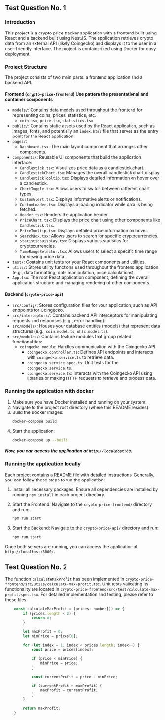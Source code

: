 ## Test Question No. 1

### Introduction

This project is a crypto price tracker application with a frontend built using React and a backend built using NestJS. The application retrieves crypto data from an external API (likely Coingecko) and displays it to the user in a user-friendly interface. The project is containerized using Docker for easy deployment.

### Project Structure

The project consists of two main parts: a frontend application and a backend API.

#### Frontend (`crypto-price-frontend`) Use pattern the presentational and container components

- `models/`: Contains data models used throughout the frontend for representing coins, prices, statistics, etc.
  - `coin.tsx`, `price.tsx`, `statistics.tsx`
- `public/`: Contains static assets used by the React application, such as images, fonts, and potentially an `index.html` file that serves as the entry point for the React application.
- `pages/`: 
  - `Dashboard.tsx`: The main layout component that arranges other components.
- `components/`: Reusable UI components that build the application interface:
  - `Candlestick.tsx`: Visualizes price data as a candlestick chart.
  - `CandlestickChart.tsx`: Manages the overall candlestick chart display.
  - `CandlestickTooltip.tsx`: Displays detailed information on hover over a candlestick.
  - `ChartToggle.tsx`: Allows users to switch between different chart types.
  - `CustomAlert.tsx`: Displays informative alerts or notifications.
  - `CustomLoader.tsx`: Displays a loading indicator while data is being fetched.
  - `Header.tsx`: Renders the application header.
  - `PriceChart.tsx`: Displays the price chart using other components like `Candlestick.tsx`.
  - `PriceTooltip.tsx`: Displays detailed price information on hover.
  - `SearchBox.tsx`: Allows users to search for specific cryptocurrencies.
  - `StatisticsDisplay.tsx`: Displays various statistics for cryptocurrencies.
  - `TimeRangeSelector.tsx`: Allows users to select a specific time range for viewing price data.
- `test/`: Contains unit tests for your React components and utilities.
- `utils/`: Stores utility functions used throughout the frontend application (e.g., data formatting, date manipulation, price calculations).
- `App.tsx`: The root React application component, defining the overall application structure and managing rendering of other components.

#### Backend (`crypto-price-api`)

- `src/config/`: Stores configuration files for your application, such as API endpoints for Coingecko.
- `src/interceptors/`: Contains backend API interceptors for manipulating requests and responses (e.g., error handling).
- `src/models/`: Houses your database entities (models) that represent data structures (e.g., `coin.model.ts`, `ohlc.model.ts`).
- `src/modules/`: Contains feature modules that group related functionalities:
  - `coingecko module`: Handles communication with the Coingecko API.
    - `coingecko.controller.ts`: Defines API endpoints and interacts with `coingecko.service.ts` to retrieve data.
    - `coingecko.service.spec.ts`: Unit tests for the `coingecko.service.ts`.
    - `coingecko.service.ts`: Interacts with the Coingecko API using libraries or making HTTP requests to retrieve and process data.

### Running the application with docker

1. Make sure you have Docker installed and running on your system.
2. Navigate to the project root directory (where this README resides).
3. Build the Docker images:
   ```bash
   docker-compose build
   ```
4. Start the application:
   ```bash
   docker-compose up --build
   ```
##### Now, you can access the application at `http://localhost:80`.


### Running the application locally
Each project contains a README file with detailed instructions. Generally, you can follow these steps to run the application:

1. Install all necessary packages: Ensure all dependencies are installed by running `npm install` in each project directory.

2. Start the Frontend: Navigate to the `crypto-price-frontend/` directory and run:
    ```bash
   npm run start
   ```

3. Start the Backend: Navigate to the `crypto-price-api/` directory and run:
    ```bash
   npm run start
   ```

Once both servers are running, you can access the application at `http://localhost:3000/`.


## Test Question No. 2
The function `calculateMaxProfit` has been implemented in `crypto-price-frontend/src/utils/calculate-max-profit.tsx`. Unit tests validating its functionality are located in `crypto-price-frontend/src/test/calculate-max-profit.spec.tsx`. For detailed implementation and testing, please refer to these files.
```js
    const calculateMaxProfit = (prices: number[]) => {
        if (prices.length < 2) {
            return 0;
        }

        let maxProfit = 0;
        let minPrice = prices[0];

        for (let index = 1; index < prices.length; index++) {
            const price = prices[index];
            
            if (price < minPrice) {
                minPrice = price;
            }

            const currentProfit = price - minPrice;

            if (currentProfit > maxProfit) {
                maxProfit = currentProfit;
            }
        }

        return maxProfit;
    }
```
